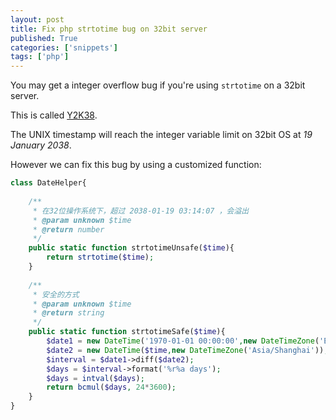 ```yaml
---
layout: post
title: Fix php strtotime bug on 32bit server
published: True
categories: ['snippets']
tags: ['php']
---
```


You may get a integer overflow bug if you're using `strtotime` on a 32bit server.

This is called [Y2K38](https://en.wikipedia.org/wiki/Year_2038_problem).

The UNIX timestamp will reach the integer variable limit on 32bit OS at *19 January 2038*.

However we can fix this bug by using a customized function:

<!--more-->

```php
class DateHelper{
    
    /**
     * 在32位操作系统下，超过 2038-01-19 03:14:07 ，会溢出
     * @param unknown $time
     * @return number
     */
    public static function strtotimeUnsafe($time){
        return strtotime($time);
    }
    
    /**
     * 安全的方式
     * @param unknown $time
     * @return string
     */
    public static function strtotimeSafe($time){
        $date1 = new DateTime('1970-01-01 00:00:00',new DateTimeZone('Europe/London'));
        $date2 = new DateTime($time,new DateTimeZone('Asia/Shanghai'));
        $interval = $date1->diff($date2);
        $days = $interval->format('%r%a days');
        $days = intval($days);
        return bcmul($days, 24*3600);
    }
}
```
